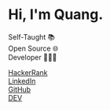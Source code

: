 <h1>Hi, I'm Quang.</h1>

<span>Self-Taught 📚</span><br />
<span>Open Source 🌐</span><br />
<span>Developer 🧑🏻‍💻</span><br />

<a href="https://www.hackerrank.com/wan15112001">HackerRank</a><br />
<a href="https://www.linkedin.com/in/quangnguyen2001">LinkedIn</a><br />
<a href="https://github.com/quangnguyen17">GitHub</a><br />
<a href="https://dev.to/quangnguyen17">DEV</a><br />
